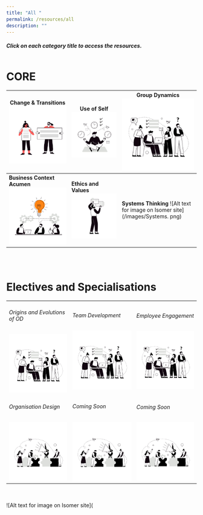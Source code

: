```yaml
---
title: "All "
permalink: /resources/all
description: ""
---
```

##### Click on each category title to access the resources.<br><br>

# CORE


|**Change & Transitions** ![Alt text for image on Isomer site](/images/change%20and%20transition.png) |**Use of Self** ![Alt text for image on Isomer site](/images/Use-of-Self.png)| **Group Dynamics** ![Alt text for image on Isomer site](/images/Group-dynamics.png) |
| -------- | -------- | -------- |
| **Business Context Acumen**  ![Alt text for image on Isomer site](/images/business.png)   | **Ethics and Values** ![Alt text for image on Isomer site](/images/Ethnics.png)    | **Systems Thinking** ![Alt text for image on Isomer site](/images/Systems. png) |
<br><br>
# Electives and Specialisations
<table>
  <tr>
		<td><h6>Origins and Evolutions of OD</h6><a href=https://cscollege-test-staging.netlify.app/employee-engagement/resources>
  <img src="/images/Group-dynamics.png" alt="employee engagement" >
                </a></td>
		<td><H6>Team Development</H6><a href=https://cscollege-test-staging.netlify.app/employee-engagement/resources>
			<img src="/images/Group-dynamics.png" alt="group dynamics" ></td><td><H6>Employee Engagement</H6><a href=https://cscollege-test-staging.netlify.app/employee-engagement/resources>
  <img src="/images/Group-dynamics.png" alt="group dynamics" ></td>
  </tr>
  <tr>
		<td><h6>Organisation Design</h6><a href=https://cscollege-test-staging.netlify.app/employee-engagement/resources>
  <img src="/images/org%20design_transparent.png" alt="employee engagement" >
                </a></td>
    <td><h6>Coming Soon</h6><a href=https://cscollege-test-staging.netlify.app/employee-engagement/resources>
  <img src="/images/org%20design_transparent.png" alt="group dynamics" ></td><td><h6>Coming Soon</h6><a href=https://cscollege-test-staging.netlify.app/employee-engagement/resources>
  <img src="/images/org%20design_transparent.png" alt="group dynamics" ></td>
  </tr>
</table>

<br><br>![Alt text for image on Isomer site](